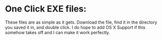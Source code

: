 # One Click EXE files:
These files are as simple as it gets.  Download the file, find it in the directory you saved it in, and double click.  I do hope to add OS X Support if this somehow takes off and I can make it work perfectly.  